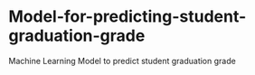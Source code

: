 # Model-for-predicting-student-graduation-grade
Machine Learning Model to predict student graduation grade
